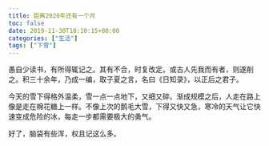 ```yaml
---
title: 距离2020年还有一个月
toc: false
date: 2019-11-30T18:10:15+08:00
categories: ["生活"]
tags: ["下雪"]
---
```

愚自少读书，有所得辄记之。其有不合，时复改定。或古人先我而有者，则遂削之。积三十余年，乃成一编，取子夏之言，名曰《日知录》，以正后之君子。

<!--more-->


今天的雪下得格外温柔，雪一点一点地下，又细又碎。渐成规模之后，人走在路上像是走在棉花糖上一样。不像上次的鹅毛大雪，下得又快又急，寒冷的天气让它快速变成危险的冰，每走一步都需要极大的勇气。


好了，脑袋有些浑，权且记这么多。